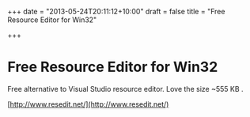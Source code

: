 +++
date = "2013-05-24T20:11:12+10:00"
draft = false
title = "Free Resource Editor for Win32"

+++

# Free Resource Editor for Win32

Free alternative to Visual Studio resource editor. Love the size ~555 KB .

[http://www.resedit.net/](http://www.resedit.net/)